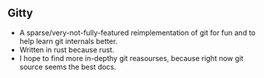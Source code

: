 ## Gitty
* A sparse/very-not-fully-featured reimplementation of git for fun and to help learn git internals better.
* Written in rust because rust.
* I hope to find more in-depthy git reasourses, because right now git source seems the best docs.